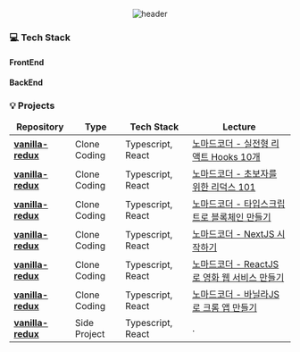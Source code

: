 <div align="center">

![header](https://capsule-render.vercel.app/api?type=Venom&text=Minkyung%20Portpolio%20👋&color=gradient&height=200)

</div>

<h3>💻 Tech Stack</h3>
<h4>FrontEnd</h4>
<h4>BackEnd</h4>

<h3>💡 Projects</h3>

<table>
  <thead align="center">
    <tr border: none;>
      <td><b>Repository</b></td>
      <td><b>Type</b></td>
      <td><b>Tech Stack</b></td>
      <td><b>Lecture</b></td>
    </tr>
  </thead>
  <tbody>
    <tr>
      <td><a href=""><b>vanilla-redux</b></a></td>
      <td>Clone Coding</td>
      <td>Typescript, React</td>
      <td><a href="">노마드코더 - 실전형 리액트 Hooks 10개</a></td>
    </tr>
    <tr>
      <td><a href=""><b>vanilla-redux</b></a></td>
      <td>Clone Coding</td>
      <td>Typescript, React</td>
      <td><a href="">노마드코더 - 초보자를 위한 리덕스 101</a></td>
    </tr>
    <tr>
      <td><a href=""><b>vanilla-redux</b></a></td>
      <td>Clone Coding</td>
      <td>Typescript, React</td>
      <td><a href="">노마드코더 - 타입스크립트로 블록체인 만들기</a></td>
    </tr>
    <tr>
      <td><a href=""><b>vanilla-redux</b></a></td>
      <td>Clone Coding</td>
      <td>Typescript, React</td>
      <td><a href="">노마드코더 - NextJS 시작하기</a></td>
    </tr>
    <tr>
      <td><a href=""><b>vanilla-redux</b></a></td>
      <td>Clone Coding</td>
      <td>Typescript, React</td>
      <td><a href="">노마드코더 - ReactJS로 영화 웹 서비스 만들기</a></td>
    </tr>
    <tr>
      <td><a href=""><b>vanilla-redux</b></a></td>
      <td>Clone Coding</td>
      <td>Typescript, React</td>
      <td><a href="">노마드코더 - 바닐라JS로 크롬 앱 만들기</a></td>
    </tr>
    <tr>
      <td><a href=""><b>vanilla-redux</b></a></td>
      <td>Side Project</td>
      <td>Typescript, React</td>
      <td>.</td>
    </tr>
  </tbody>
</table>

<!--
- 🔭 I’m currently working on ...
- 🌱 I’m currently learning ...
- 👯 I’m looking to collaborate on ...
- 🤔 I’m looking for help with ...
- 💬 Ask me about ...
- 📫 How to reach me: ...
- 😄 Pronouns: ...
- ⚡ Fun fact: ...
-->
